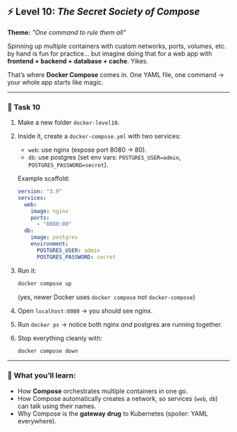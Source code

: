 ## ⚡ Level 10: *The Secret Society of Compose*

**Theme:** *"One command to rule them all"*

Spinning up multiple containers with custom networks, ports, volumes, etc. by hand is fun for practice… but imagine doing that for a web app with **frontend + backend + database + cache**. Yikes.

That’s where **Docker Compose** comes in. One YAML file, one command → your whole app starts like magic.

---

### 🧪 Task 10

1. Make a new folder `docker-level10`.

2. Inside it, create a `docker-compose.yml` with two services:

   * `web`: use nginx (expose port 8080 → 80).
   * `db`: use postgres (set env vars: `POSTGRES_USER=admin`, `POSTGRES_PASSWORD=secret`).

   Example scaffold:

   ```yaml
   version: "3.9"
   services:
     web:
       image: nginx
       ports:
         - "8080:80"
     db:
       image: postgres
       environment:
         POSTGRES_USER: admin
         POSTGRES_PASSWORD: secret
   ```

3. Run it:

   ```bash
   docker compose up
   ```

   (yes, newer Docker uses `docker compose` not `docker-compose`)

4. Open `localhost:8080` → you should see nginx.

5. Run `docker ps` → notice both nginx *and* postgres are running together.

6. Stop everything cleanly with:

   ```bash
   docker compose down
   ```

---

### 🎯 What you’ll learn:

* How **Compose** orchestrates multiple containers in one go.
* How Compose automatically creates a network, so services (`web`, `db`) can talk using their names.
* Why Compose is the **gateway drug** to Kubernetes (spoiler: YAML everywhere).
